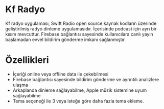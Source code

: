# Kf Radyo

Kf radyo uygulaması, Swift Radio open source kaynak kodların üzerinde geliştirilmiş radyo dinleme uygulamasıdır. İçerisinde podcast için ayrı bir kısım mevcuttur. Firebase bağlantısı sayesinde kullanıcılara canlı yayın başlamadan evvel bildirim gönderme imkanı sağlanmıştır.

# Özellikleri

- İçeriği online veya offline data ile çekebilmesi
- Firebase bağlantısı sayesinde bildirim gönderme ve ayrıntılı analizlere ulaşma
- Arkaplanda dinleme sağlayabilme, Apple müzik sistemine uyum sağlayabilme
- Tema seçeneği ile 3 veya isteğe göre daha fazla tema ekleme.
